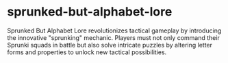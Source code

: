 # sprunked-but-alphabet-lore
Sprunked But Alphabet Lore revolutionizes tactical gameplay by introducing the innovative "sprunking" mechanic. Players must not only command their Sprunki squads in battle but also solve intricate puzzles by altering letter forms and properties to unlock new tactical possibilities.
